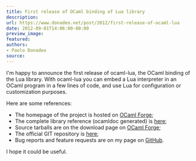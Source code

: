 ```yaml
---
title: First release of OCaml binding of Lua library
description:
url: https://www.donadeo.net/post/2012/first-release-of-ocaml-lua
date: 2012-09-01T14:06:00-00:00
preview_image:
featured:
authors:
- Paolo Donadeo
source:
---
```


<div>
<p class="noindent">I'm happy to announce the first release of ocaml-lua, the OCaml binding of the Lua library. With ocaml-lua you can embed a Lua interpreter in an OCaml program in a few lines of code, and use Lua for configuration or customization purposes.</p>

<p class="noindent">Here are some references:</p>

<ul>
  <li>The homepage of the project is hosted on <a href="https://ocaml-lua.forge.ocamlcore.org/">OCaml Forge</a>;</li>

  <li>The complete library reference (ocamldoc generated) is <a href="%20https://ocaml-lua.forge.ocamlcore.org/api-lua/">here</a>;</li>

  <li>Source tarballs are on the download page on <a href="https://forge.ocamlcore.org/frs/?group_id=167">OCaml Forge</a>;</li>

  <li>The official GIT repository is <a href="https://forge.ocamlcore.org/scm/browser.php?group_id=167">here</a>;</li>

  <li>Bug reports and feature requests are on my page on <a href="https://github.com/pdonadeo/ocaml-lua/issues">GitHub</a>.</li>
</ul>

<p class="noindent">I hope it could be useful.</p>
</div>
